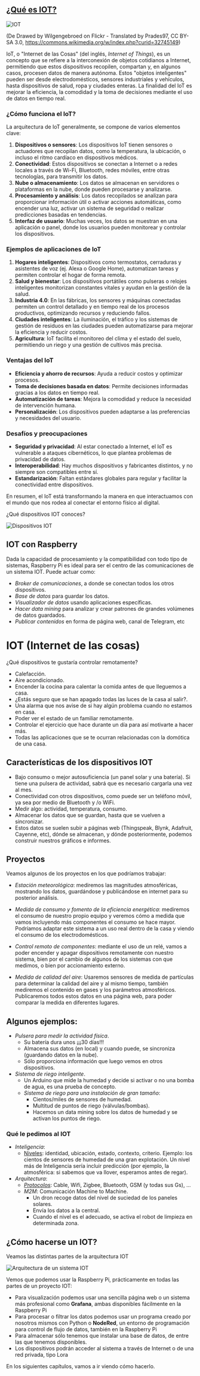 ## [¿Qué es IOT?](https://es.wikipedia.org/wiki/Internet_de_las_cosas)

![IOT](https://upload.wikimedia.org/wikipedia/commons/f/f2/Internet_de_las_Cosas.jpg)

(De Drawed by Wilgengebroed on Flickr - Translated by Prades97, CC BY-SA 3.0, https://commons.wikimedia.org/w/index.php?curid=32745149)

IoT, o "Internet de las Cosas" (del inglés, *Internet of Things*), es un concepto que se refiere a la interconexión de objetos cotidianos a Internet, permitiendo que estos dispositivos recopilen, compartan y, en algunos casos, procesen datos de manera autónoma. Estos "objetos inteligentes" pueden ser desde electrodomésticos, sensores industriales y vehículos, hasta dispositivos de salud, ropa y ciudades enteras. La finalidad del IoT es mejorar la eficiencia, la comodidad y la toma de decisiones mediante el uso de datos en tiempo real.

### ¿Cómo funciona el IoT?
La arquitectura de IoT generalmente, se compone de varios elementos clave:
1. **Dispositivos o sensores**: Los dispositivos IoT tienen sensores o actuadores que recopilan datos, como la temperatura, la ubicación, o incluso el ritmo cardíaco en dispositivos médicos.
2. **Conectividad**: Estos dispositivos se conectan a Internet o a redes locales a través de Wi-Fi, Bluetooth, redes móviles, entre otras tecnologías, para transmitir los datos.
3. **Nube o almacenamiento**: Los datos se almacenan en servidores o plataformas en la nube, donde pueden procesarse y analizarse.
4. **Procesamiento y análisis**: Los datos recopilados se analizan para proporcionar información útil o activar acciones automáticas, como encender una luz, activar un sistema de seguridad o realizar predicciones basadas en tendencias.
5. **Interfaz de usuario**: Muchas veces, los datos se muestran en una aplicación o panel, donde los usuarios pueden monitorear y controlar los dispositivos.

### Ejemplos de aplicaciones de IoT
1. **Hogares inteligentes**: Dispositivos como termostatos, cerraduras y asistentes de voz (ej. Alexa o Google Home), automatizan tareas y permiten controlar el hogar de forma remota.
2. **Salud y bienestar**: Los dispositivos portátiles como pulseras o relojes inteligentes monitorizan constantes vitales y ayudan en la gestión de la salud.
3. **Industria 4.0**: En las fábricas, los sensores y máquinas conectadas permiten un control detallado y en tiempo real de los procesos productivos, optimizando recursos y reduciendo fallos.
4. **Ciudades inteligentes**: La iluminación, el tráfico y los sistemas de gestión de residuos en las ciudades pueden automatizarse para mejorar la eficiencia y reducir costos.
5. **Agricultura**: IoT facilita el monitoreo del clima y el estado del suelo, permitiendo un riego y una gestión de cultivos más precisa.

### Ventajas del IoT
- **Eficiencia y ahorro de recursos**: Ayuda a reducir costos y optimizar procesos.
- **Toma de decisiones basada en datos**: Permite decisiones informadas gracias a los datos en tiempo real.
- **Automatización de tareas**: Mejora la comodidad y reduce la necesidad de intervención humana.
- **Personalización**: Los dispositivos pueden adaptarse a las preferencias y necesidades del usuario.

### Desafíos y preocupaciones
- **Seguridad y privacidad**: Al estar conectado a Internet, el IoT es vulnerable a ataques cibernéticos, lo que plantea problemas de privacidad de datos.
- **Interoperabilidad**: Hay muchos dispositivos y fabricantes distintos, y no siempre son compatibles entre sí.
- **Estandarización**: Faltan estándares globales para regular y facilitar la conectividad entre dispositivos.

En resumen, el IoT está transformando la manera en que interactuamos con el mundo que nos rodea al conectar el entorno físico al digital.

¿Qué dispositivos IOT conoces?

![Dispositivos IOT](./images/IOTs.png)

## IOT con Raspberry

Dada la capacidad de procesamiento y la compatibilidad con todo tipo de sistemas, Raspberry Pi es ideal para ser el centro de las comunicaciones de un sistema IOT. Puede actuar como:

* _Broker de comunicaciones_, a donde se conectan todos los otros dispositivos.
* _Base de datos_ para guardar los datos.
* _Visualizador de datos_ usando aplicaciones específicas.
* _Hacer  data mining_ para analizar y crear patrones de grandes volúmenes de datos guardados.
* _Publicar contenidos_ en forma de página web, canal de Telegram, etc

# IOT (Internet de las cosas)

¿Qué dispositivos te gustaría controlar remotamente?

* Calefacción.
* Aire acondicionado.
* Encender la cocina para calentar la comida antes de que lleguemos a casa.
* ¿Estás seguro que se han apagado todas las luces de la casa al salir?.
* Una alarma que nos avise de si hay algún problema cuando no estamos en casa.
* Poder ver el estado de un familiar remotamente.
* Controlar el ejercicio que hace durante un día para así motivarte a hacer más.
* Todas las aplicaciones que se te ocurran relacionadas con la domótica de una casa.

## Características de los dispositivos IOT

* Bajo consumo o mejor autosuficiencia (un panel solar y una batería). Si tiene una pulsera de actividad, sabrá que es necesario cargarla una vez al mes.
* Conectividad con otros dispositivos, como puede ser un teléfono móvil, ya sea por medio de Bluetooth y /o WiFi.
* Medir algo: actividad, temperatura, consumo.
* Almacenar los datos que se guardan, hasta que se vuelven a sincronizar.
* Estos datos se suelen subir a páginas web (Thingspeak, Blynk, Adafruit, Cayenne, etc), dónde se almacenan, y dónde posteriormente, podemos construir nuestros gráficos e informes.

## Proyectos

Veamos algunos de los proyectos en los que podríamos trabajar:

* _Estación meteorológica_: mediremos las magnitudes atmosféricas, mostrando los datos, guardándose y publicándose en internet para su posterior análisis.

* _Medida de consumo y fomento de la eficiencia energética_: mediremos el consumo de nuestro propio equipo y veremos cómo a medida que vamos incluyendo más componentes el consumo se hace mayor. Podríamos adaptar este sistema a un uso real dentro de la casa y viendo el consumo de los electrodomésticos.

* _Control remoto de componentes_: mediante el uso de un relé, vamos a poder encender y apagar dispositivos remotamente con nuestro sistema, bien por el cambio de algunos de los sistemas con que medimos, o bien por accionamiento externo.

* _Medida de calidad del aire_: Usaremos sensores de medida de partículas para determinar la calidad del aire y al mismo tiempo, también mediremos el contenido en gases y los parámetros atmosféricos. Publicaremos todos estos datos en una página web, para poder comparar la medida en diferentes lugares.

## Algunos ejemplos:

* _Pulsera para medir la actividad física_.
  * Su batería dura unos ¡¡¡30 días!!!
  * Almacena sus datos (en local) y cuando puede, se sincroniza (guardando datos en la nube).
  * Sólo proporciona información que luego vemos en otros dispositivos.
* _Sistema de riego inteligente_.
  * Un Arduino que mide la humedad y decide si activar o no una bomba de agua, es una prueba de concepto.
  * _Sistema de riego para una instalación de gran tamaño_:
    * Cientos/miles de sensores de humedad.
    * Multitud de puntos de riego (válvulas/bombas).
    * Hacemos un data mining sobre los datos de humedad y se activan los puntos de riego.

### Qué le pedimos al IOT

* _Inteligencia_:
    * [Niveles](http://www.domodesk.com/a-fondo-que-es-el-internet-de-las-cosas): identidad, ubicación, estado, contexto, criterio. Ejemplo: los cientos de sensores de humedad de una gran explotación. Un nivel más de Inteligencia sería incluir predicción (por ejemplo, la atmosférica: si sabemos que va llover, esperamos antes de regar).
* _Arquitectura_:
  * [_Protocolos_](http://www.domodesk.com/a-fondo-que-es-el-internet-de-las-cosas): Cable, Wifi, Zigbee, Bluetooth, GSM (y todas sus Gs), ...
  * _M2M_: Comunicación Machine to Machine.
    * Un dron recoge datos del nivel de suciedad de los paneles solares.
    * Envía los datos  a la central.
    * Cuando el nivel es el adecuado, se activa el robot de limpieza en determinada zona.


## ¿Cómo hacerse un IOT?

Veamos las distintas partes de la arquitectura IOT

![Arquitectura de un sistema IOT](./images/arquitectura_IOT.png)

Vemos que podemos usar la Raspberry Pi, prácticamente en todas las  partes de un proyecto IOT:

* Para visualización podemos usar una sencilla página web o un sistema más profesional como **Grafana**, ambas disponibles fácilmente en la Raspberry Pi
* Para procesar o filtrar los datos podemos usar un programa creado por nosotros mismos con Python o **NodeRed**, un entorno de programación para control de flujo de datos, también en la Raspberry Pi
* Para almacenar sólo tenemos que instalar una base de datos, de entre las que tenemos disponibles.
* Los dispositivos podrán acceder al sistema a través de Internet o de una red privada, tipo Lora

En los siguientes capítulos, vamos a ir viendo cómo hacerlo.

